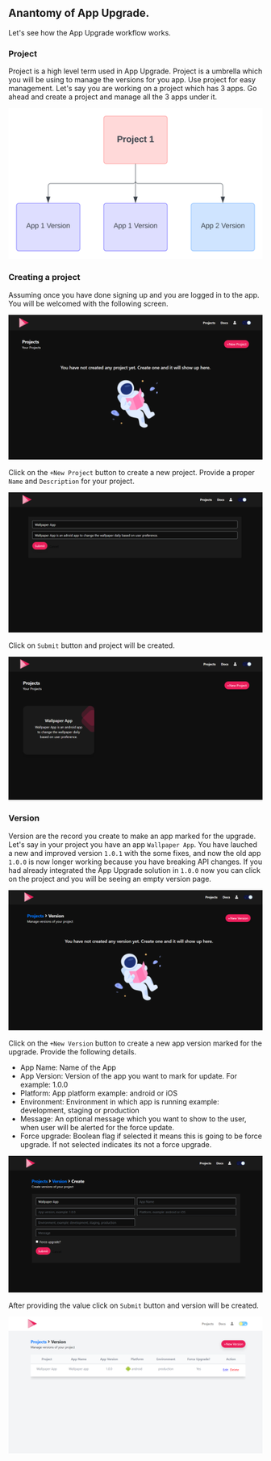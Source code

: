 ## Anantomy of App Upgrade.
Let's see how the App Upgrade workflow works.

### Project
Project is a high level term used in App Upgrade. Project is a umbrella which you will be using to manage the versions for you app.
Use project for easy management. Let's say you are working on a project which has 3 apps. Go ahead and create a project and manage all the 3 apps under it.

<img alt="Create Project-Empty Screen" src="https://raw.githubusercontent.com/appupgrade-dev/docs/main/images/project.svg"/>

### Creating a project
Assuming once you have done signing up and you are logged in to the app. You will be welcomed with the following screen.

<img alt="Create Project-Empty Screen" src="https://raw.githubusercontent.com/appupgrade-dev/docs/main/images/create-project-empty-screen.png"/>

Click on the `+New Project` button to create a new project. Provide a proper `Name` and `Description` for your project.

<img alt="Create Project-Form Screen" src="https://raw.githubusercontent.com/appupgrade-dev/docs/main/images/create-project-form-screen.png"/>

Click on `Submit` button and project will be created.

<img alt="Create Project-Project Screen" src="https://raw.githubusercontent.com/appupgrade-dev/docs/main/images/create-project-project-screen.png"/>

### Version
Version are the record you create to make an app marked for the upgrade. Let's say in your project you have an app `Wallpaper App`. You have lauched a new and improved version `1.0.1` with the some fixes, and now the old app `1.0.0` is now longer working because you have breaking API changes. If you had already integrated the App Upgrade solution in `1.0.0` now you can click on the project and you will be seeing an empty version page.

<img alt="Create Version-Empty Screen" src="https://raw.githubusercontent.com/appupgrade-dev/docs/main/images/create-version-empty-screen.png"/>

Click on the `+New Version` button to create a new app version marked for the upgrade. Provide the following details.
- App Name: Name of the App
- App Version: Version of the app you want to mark for update. For example: 1.0.0
- Platform: App platform example: android or iOS
- Environment: Environment in which app is running example: development, staging or production
- Message: An optional message which you want to show to the user, when user will be alerted for the force update.
- Force upgrade: Boolean flag if selected it means this is going to be force upgrade. If not selected indicates its not a force upgrade.

<img alt="Create Version-Form Screen" src="https://raw.githubusercontent.com/appupgrade-dev/docs/main/images/create-version-form-screen.png"/>

After providing the value click on `Submit` button and version will be created.

<img alt="Create Version-Version Screen" src="https://raw.githubusercontent.com/appupgrade-dev/docs/main/images/create-version-version-screen.png"/>
